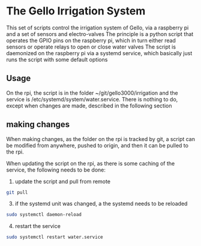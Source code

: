 # The Gello Irrigation System

This set of scripts control the irrigation system of Gello, via a raspberry pi and a set of sensors and electro-valves
The principle is a python script that operates the GPIO pins on the raspberry pi, which in turn either read sensors or operate relays to open or close water valves
The script is daemonized on the raspberry pi via a systemd service, which basically just runs the script with some default options

## Usage

On the rpi, the script is in the folder ~/git/gello3000/irrigation and the service is /etc/systemd/system/water.service. 
There is nothing to do, except when changes are made, described in the following section

## making changes

When making changes, as the folder on the rpi is tracked by git, a script can be modified from anywhere, pushed to origin, and then it can be pulled to the rpi.

When updating the script on the rpi, as there is some caching of the service, the following needs to be done:

1. update the script and pull from remote
```bash
git pull
```
3. if the systemd unit was changed, a the systemd needs to be reloaded
```bash
sudo systemctl daemon-reload
```
4. restart the service 
```bash
sudo systemctl restart water.service
```

